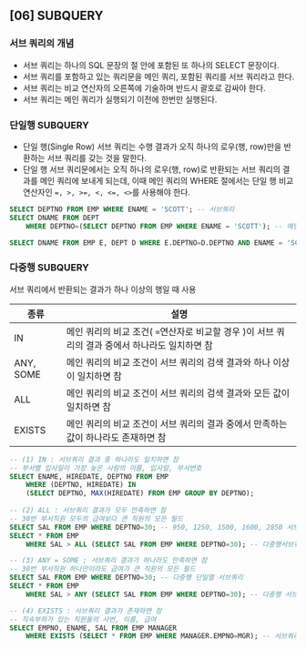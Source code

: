 ## [06] SUBQUERY

### 서브 쿼리의 개념

- 서브 쿼리는 하나의 SQL 문장의 절 안에 포함된 또 하나의 SELECT 문장이다.
- 서브 쿼리를 포함하고 있는 쿼리문을 메인 쿼리, 포함된 쿼리를 서브 쿼리라고 한다.
- 서브 쿼리는 비교 연산자의 오른쪽에 기술하며 반드시 괄호로 감싸야 한다.
- 서브 쿼리는 메인 쿼리가 실행되기 이전에 한번만 실행된다.



### 단일행 SUBQUERY

- 단일 행(Single Row) 서브 쿼리는 수행 결과가 오직 하나의 로우(행, row)만을 반환하는 서브 쿼리를 갖는 것을 말한다.
- 단일 행 서브 쿼리문에서는 오직 하나의 로우(행, row)로 반환되는 서브 쿼리의 결과를 메인 쿼리에 보내게 되는데, 이때 메인 쿼리의 WHERE 절에서는 단일 행 비교 연산자인 `=, >, >=, <, <=, <>`를 사용해야 한다.

```sql
SELECT DEPTNO FROM EMP WHERE ENAME = 'SCOTT'; -- 서브쿼리
SELECT DNAME FROM DEPT 
    WHERE DEPTNO=(SELECT DEPTNO FROM EMP WHERE ENAME = 'SCOTT'); -- 메인 쿼리

SELECT DNAME FROM EMP E, DEPT D WHERE E.DEPTNO=D.DEPTNO AND ENAME = 'SCOTT'; -- JOIN이용
```



### 다중행 SUBQUERY

서브 쿼리에서 반환되는 결과가 하나 이상의 행일 때 사용

| 종류      | 설명                                                         |
| --------- | ------------------------------------------------------------ |
| IN        | 메인 쿼리의 비교 조건( `=`연산자로 비교할 경우 )이 서브 쿼리의 결과 중에서 하나라도 일치하면 참 |
| ANY, SOME | 메인 쿼리의 비교 조건이 서브 쿼리의 검색 결과와 하나 이상이 일치하면 참 |
| ALL       | 메인 쿼리의 비교 조건이 서브 쿼리의 검색 결과와 모든 값이 일치하면 참 |
| EXISTS    | 메인 쿼리의 비교 조건이 서브 쿼리의 결과 중에서 만족하는 값이 하나라도 존재하면 참 |

```sql
-- (1) IN : 서브쿼리 결과 중 하나라도 일치하면 참
-- 부서별 입사일이 가장 늦은 사람의 이름, 입사일, 부서번호
SELECT ENAME, HIREDATE, DEPTNO FROM EMP
    WHERE (DEPTNO, HIREDATE) IN
    (SELECT DEPTNO, MAX(HIREDATE) FROM EMP GROUP BY DEPTNO);
    
-- (2) ALL : 서브쿼리 결과가 모두 만족하면 참
-- 30번 부서직원 모두의 급여보다 큰 직원의 모든 필드
SELECT SAL FROM EMP WHERE DEPTNO=30; -- 950, 1250, 1500, 1600, 2850 서브쿼리
SELECT * FROM EMP
	WHERE SAL > ALL (SELECT SAL FROM EMP WHERE DEPTNO=30); -- 다중행서브쿼리 이용

-- (3) ANY = SOME ; 서브쿼리 결과가 하나라도 만족하면 참
-- 30번 부서직원 하나만이라도 급여가 큰 직원의 모든 필드
SELECT SAL FROM EMP WHERE DEPTNO=30; -- 다중행 단일열 서브쿼리
SELECT * FROM EMP
	WHERE SAL > ANY (SELECT SAL FROM EMP WHERE DEPTNO=30); -- 다중행 서브쿼리 이용

-- (4) EXISTS : 서브쿼리 결과가 존재하면 참
-- 직속부하가 있는 직원들의 사번, 이름, 급여
SELECT EMPNO, ENAME, SAL FROM EMP MANAGER
	WHERE EXISTS (SELECT * FROM EMP WHERE MANAGER.EMPNO=MGR); -- 서브쿼리 이용
```

